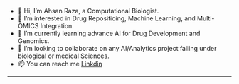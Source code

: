- 👋 Hi, I’m Ahsan Raza, a Computational Biologist.
- 👀 I’m interested in Drug Repositioing, Machine Learning, and Multi-OMICS Integration.
- 🌱 I’m currently learning advance AI for Drug Development and Genomics. 
- 💞️ I’m looking to collaborate on any AI/Analytics project falling under biological or medical Sciences.
- 📫 You can reach me [Linkdin](https://www.linkedin.com/in/ahsan-raza-0510b1128/)
- ---


<!---
aysanraza/aysanraza is a ✨ special ✨ repository because its `README.md` (this file) appears on your GitHub profile.
You can click the Preview link to take a look at your changes.
--->
